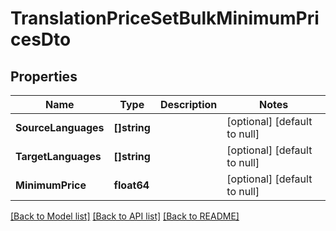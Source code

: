 # TranslationPriceSetBulkMinimumPricesDto

## Properties
Name | Type | Description | Notes
------------ | ------------- | ------------- | -------------
**SourceLanguages** | **[]string** |  | [optional] [default to null]
**TargetLanguages** | **[]string** |  | [optional] [default to null]
**MinimumPrice** | **float64** |  | [optional] [default to null]

[[Back to Model list]](../README.md#documentation-for-models) [[Back to API list]](../README.md#documentation-for-api-endpoints) [[Back to README]](../README.md)


